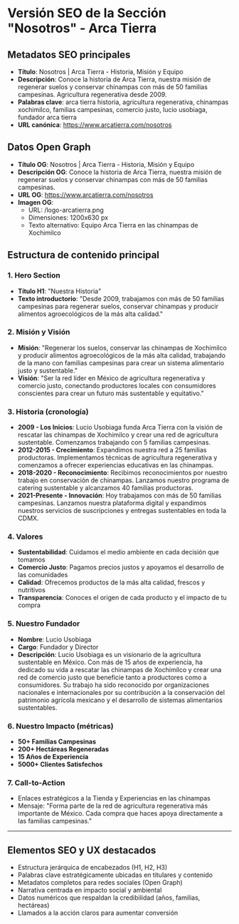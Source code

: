 # Versión SEO de la Sección "Nosotros" - Arca Tierra

## Metadatos SEO principales
- **Título**: Nosotros | Arca Tierra - Historia, Misión y Equipo
- **Descripción**: Conoce la historia de Arca Tierra, nuestra misión de regenerar suelos y conservar chinampas con más de 50 familias campesinas. Agricultura regenerativa desde 2009.
- **Palabras clave**: arca tierra historia, agricultura regenerativa, chinampas xochimilco, familias campesinas, comercio justo, lucio usobiaga, fundador arca tierra
- **URL canónica**: https://www.arcatierra.com/nosotros

## Datos Open Graph
- **Título OG**: Nosotros | Arca Tierra - Historia, Misión y Equipo
- **Descripción OG**: Conoce la historia de Arca Tierra, nuestra misión de regenerar suelos y conservar chinampas con más de 50 familias campesinas.
- **URL OG**: https://www.arcatierra.com/nosotros
- **Imagen OG**: 
  - URL: /logo-arcatierra.png
  - Dimensiones: 1200x630 px
  - Texto alternativo: Equipo Arca Tierra en las chinampas de Xochimilco

## Estructura de contenido principal

### 1. Hero Section
- **Título H1**: "Nuestra Historia"
- **Texto introductorio**: "Desde 2009, trabajamos con más de 50 familias campesinas para regenerar suelos, conservar chinampas y producir alimentos agroecológicos de la más alta calidad."

### 2. Misión y Visión
- **Misión**: "Regenerar los suelos, conservar las chinampas de Xochimilco y producir alimentos agroecológicos de la más alta calidad, trabajando de la mano con familias campesinas para crear un sistema alimentario justo y sustentable."
- **Visión**: "Ser la red líder en México de agricultura regenerativa y comercio justo, conectando productores locales con consumidores conscientes para crear un futuro más sustentable y equitativo."

### 3. Historia (cronología)
- **2009 - Los Inicios**: Lucio Usobiaga funda Arca Tierra con la visión de rescatar las chinampas de Xochimilco y crear una red de agricultura sustentable. Comenzamos trabajando con 5 familias campesinas.
- **2012-2015 - Crecimiento**: Expandimos nuestra red a 25 familias productoras. Implementamos técnicas de agricultura regenerativa y comenzamos a ofrecer experiencias educativas en las chinampas.
- **2018-2020 - Reconocimiento**: Recibimos reconocimientos por nuestro trabajo en conservación de chinampas. Lanzamos nuestro programa de catering sustentable y alcanzamos 40 familias productoras.
- **2021-Presente - Innovación**: Hoy trabajamos con más de 50 familias campesinas. Lanzamos nuestra plataforma digital y expandimos nuestros servicios de suscripciones y entregas sustentables en toda la CDMX.

### 4. Valores
- **Sustentabilidad**: Cuidamos el medio ambiente en cada decisión que tomamos
- **Comercio Justo**: Pagamos precios justos y apoyamos el desarrollo de las comunidades
- **Calidad**: Ofrecemos productos de la más alta calidad, frescos y nutritivos
- **Transparencia**: Conoces el origen de cada producto y el impacto de tu compra

### 5. Nuestro Fundador
- **Nombre**: Lucio Usobiaga
- **Cargo**: Fundador y Director
- **Descripción**: Lucio Usobiaga es un visionario de la agricultura sustentable en México. Con más de 15 años de experiencia, ha dedicado su vida a rescatar las chinampas de Xochimilco y crear una red de comercio justo que beneficie tanto a productores como a consumidores. Su trabajo ha sido reconocido por organizaciones nacionales e internacionales por su contribución a la conservación del patrimonio agrícola mexicano y el desarrollo de sistemas alimentarios sustentables.

### 6. Nuestro Impacto (métricas)
- **50+ Familias Campesinas**
- **200+ Hectáreas Regeneradas**
- **15 Años de Experiencia**
- **5000+ Clientes Satisfechos**

### 7. Call-to-Action
- Enlaces estratégicos a la Tienda y Experiencias en las chinampas
- Mensaje: "Forma parte de la red de agricultura regenerativa más importante de México. Cada compra que haces apoya directamente a las familias campesinas."

---

## Elementos SEO y UX destacados
- Estructura jerárquica de encabezados (H1, H2, H3)
- Palabras clave estratégicamente ubicadas en titulares y contenido
- Metadatos completos para redes sociales (Open Graph)
- Narrativa centrada en impacto social y ambiental
- Datos numéricos que respaldan la credibilidad (años, familias, hectáreas)
- Llamados a la acción claros para aumentar conversión
